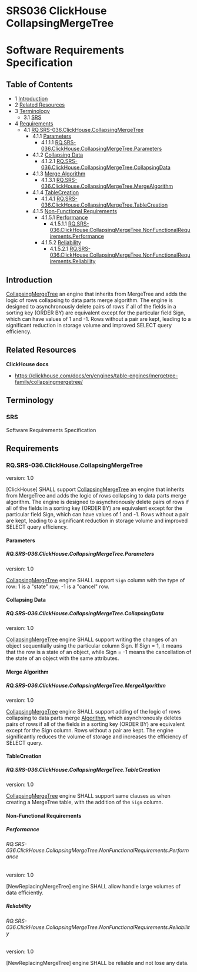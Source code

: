 # SRS036 ClickHouse CollapsingMergeTree
# Software Requirements Specification

## Table of Contents

* 1 [Introduction](#introduction)
* 2 [Related Resources](#related-resources)
* 3 [Terminology](#terminology)
  * 3.1 [SRS](#srs)
* 4 [Requirements](#requirements)
  * 4.1 [RQ.SRS-036.ClickHouse.CollapsingMergeTree](#rqsrs-036clickhousecollapsingmergetree)
    * 4.1.1 [Parameters](#parameters)
      * 4.1.1.1 [RQ.SRS-036.ClickHouse.CollapsingMergeTree.Parameters](#rqsrs-036clickhousecollapsingmergetreeparameters)
    * 4.1.2 [Collapsing Data](#collapsing-data)
      * 4.1.2.1 [RQ.SRS-036.ClickHouse.CollapsingMergeTree.CollapsingData](#rqsrs-036clickhousecollapsingmergetreecollapsingdata)
    * 4.1.3 [Merge Algorithm](#merge-algorithm)
      * 4.1.3.1 [RQ.SRS-036.ClickHouse.CollapsingMergeTree.MergeAlgorithm](#rqsrs-036clickhousecollapsingmergetreemergealgorithm)
    * 4.1.4 [TableCreation](#tablecreation)
      * 4.1.4.1 [RQ.SRS-036.ClickHouse.CollapsingMergeTree.TableCreation](#rqsrs-036clickhousecollapsingmergetreetablecreation)
    * 4.1.5 [Non-Functional Requirements](#non-functional-requirements)
      * 4.1.5.1 [Performance](#performance)
        * 4.1.5.1.1 [RQ.SRS-036.ClickHouse.CollapsingMergeTree.NonFunctionalRequirements.Performance](#rqsrs-036clickhousecollapsingmergetreenonfunctionalrequirementsperformance)
      * 4.1.5.2 [Reliability](#reliability)
        * 4.1.5.2.1 [RQ.SRS-036.ClickHouse.CollapsingMergeTree.NonFunctionalRequirements.Reliability](#rqsrs-036clickhousecollapsingmergetreenonfunctionalrequirementsreliability)


## Introduction

[CollapsingMergeTree] an engine that inherits from MergeTree and adds the logic of rows
collapsing to data parts merge algorithm. The engine is designed to asynchronously delete pairs of rows if all of the 
fields in a sorting key (ORDER BY) are equivalent except for the particular field Sign, which can have values of 
1 and -1. Rows without a pair are kept, leading to a significant reduction in storage volume and improved SELECT query 
efficiency. 

## Related Resources

**ClickHouse docs**

* https://clickhouse.com/docs/en/engines/table-engines/mergetree-family/collapsingmergetree/

## Terminology

### SRS

Software Requirements Specification

## Requirements

### RQ.SRS-036.ClickHouse.CollapsingMergeTree
version: 1.0

[ClickHouse] SHALL support [CollapsingMergeTree] an engine that inherits from MergeTree and adds the logic of rows
collapsing to data parts merge algorithm. The engine is designed to asynchronously delete pairs of rows if all of the 
fields in a sorting key (ORDER BY) are equivalent except for the particular field Sign, which can have values of 1 and 
-1. Rows without a pair are kept, leading to a significant reduction in storage volume and improved SELECT query
efficiency.

#### Parameters

##### RQ.SRS-036.ClickHouse.CollapsingMergeTree.Parameters
version: 1.0

[CollapsingMergeTree] engine SHALL support `Sign` column with the type of row: 1 is a "state" row,
-1 is a "cancel" row.

#### Collapsing Data

##### RQ.SRS-036.ClickHouse.CollapsingMergeTree.CollapsingData
version: 1.0

[CollapsingMergeTree] engine SHALL support writing the changes of an object sequentially using the particular column Sign.
If Sign = 1, it means that the row is a state of an object, while Sign = -1 means the cancellation of the state of an
object with the same attributes.

#### Merge Algorithm

##### RQ.SRS-036.ClickHouse.CollapsingMergeTree.MergeAlgorithm
version: 1.0

[CollapsingMergeTree] engine SHALL support adding of the logic of rows collapsing to data parts merge [Algorithm], 
which asynchronously deletes pairs of rows if all of the fields in a sorting key (ORDER BY) are equivalent except for 
the Sign column. Rows without a pair are kept. The engine significantly reduces the volume of storage and increases 
the efficiency of SELECT query.

#### TableCreation

##### RQ.SRS-036.ClickHouse.CollapsingMergeTree.TableCreation
version: 1.0

[CollapsingMergeTree] engine SHALL support same clauses as when creating a MergeTree table, with the addition of the 
`Sign` column.

#### Non-Functional Requirements

##### Performance

###### RQ.SRS-036.ClickHouse.CollapsingMergeTree.NonFunctionalRequirements.Performance
version: 1.0

[NewReplacingMergeTree] engine SHALL allow handle large volumes of data efficiently.

##### Reliability

###### RQ.SRS-036.ClickHouse.CollapsingMergeTree.NonFunctionalRequirements.Reliability
version: 1.0

[NewReplacingMergeTree] engine SHALL be reliable and not lose any data.

[SRS]: #srs
[CollapsingMergeTree]: https://clickhouse.com/docs/en/engines/table-engines/mergetree-family/collapsingmergetree/
[Algorithm]: https://clickhouse.com/docs/en/engines/table-engines/mergetree-family/collapsingmergetree/#table_engine-collapsingmergetree-collapsing-algorithm




